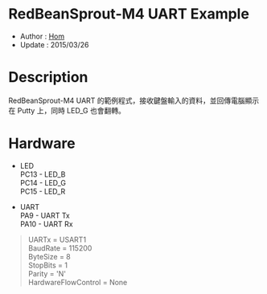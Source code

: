 RedBeanSprout-M4 UART Example
========
* Author  : [Hom](http://about.me/Hom)
* Update  : 2015/03/26

Description
========
RedBeanSprout-M4 UART 的範例程式，接收鍵盤輸入的資料，並回傳電腦顯示在 Putty 上，同時 LED_G 也會翻轉。

Hardware
========
* LED  
PC13 - LED_B  
PC14 - LED_G  
PC15 - LED_R  

* UART  
PA9  - UART Tx  
PA10 - UART Rx  
> UARTx = USART1  
> BaudRate = 115200  
> ByteSize = 8  
> StopBits = 1  
> Parity = 'N'  
> HardwareFlowControl = None  
